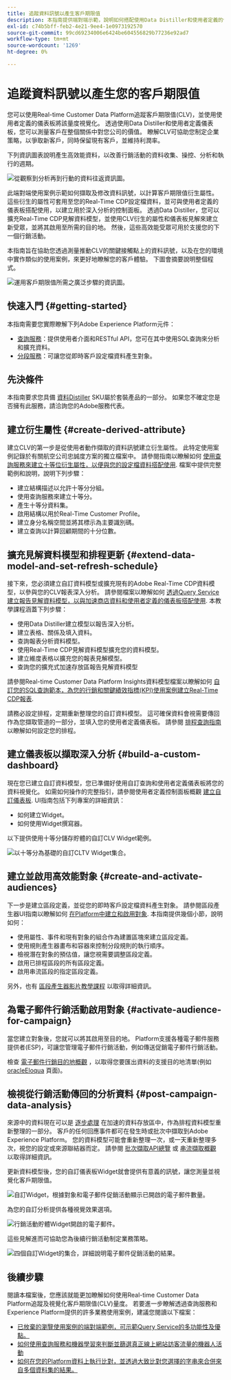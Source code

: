 ```yaml
---
title: 追蹤資料訊號以產生客戶期限值
description: 本指南提供端對端示範，說明如何搭配使用Data Distiller和使用者定義的儀表板與Real-time Customer Data Platform，以測量及視覺化客戶期限值。
exl-id: c74b5bff-feb2-4e21-9ee4-1e0973192570
source-git-commit: 99cd69234006e6424be604556829b77236e92ad7
workflow-type: tm+mt
source-wordcount: '1269'
ht-degree: 0%

---
```


# 追蹤資料訊號以產生您的客戶期限值

您可以使用Real-time Customer Data Platform追蹤客戶期限值(CLV)，並使用使用者定義的儀表板將該量度視覺化。 透過使用Data Distiller和使用者定義儀表板，您可以測量客戶在整個關係中對您公司的價值。 瞭解CLV可協助您制定企業策略，以爭取新客戶，同時保留現有客戶，並維持利潤率。

下列資訊圖表說明產生高效能資料，以改善行銷活動的資料收集、操控、分析和執行的週期。

![從觀察到分析再到行動的資料往返資訊圖。](../images/use-cases/infographic-use-case-cycle.png)

此端對端使用案例示範如何擷取及修改資料訊號，以計算客戶期限值衍生屬性。 這些衍生的屬性可套用至您的Real-Time CDP設定檔資料，並可與使用者定義的儀表板搭配使用，以建立用於深入分析的控制面板。 透過Data Distiller，您可以擴充Real-Time CDP見解資料模型，並使用CLV衍生的屬性和儀表板見解來建立新受眾，並將其啟用至所需的目的地。 然後，這些高效能受眾可用於支援您的下一個行銷活動。

本指南旨在協助您透過測量推動CLV的關鍵接觸點上的資料訊號，以及在您的環境中實作類似的使用案例，來更好地瞭解您的客戶體驗。 下圖會摘要說明整個程式。

![運用客戶期限值所需之廣泛步驟的資訊圖。](../images/use-cases/implementation-steps.png)

## 快速入門 {#getting-started}

本指南需要您實際瞭解下列Adobe Experience Platform元件：

* [查詢服務](../home.md)：提供使用者介面和RESTful API，您可在其中使用SQL查詢來分析和擴充資料。
* [分段服務](../../segmentation/home.md)：可讓您從即時客戶設定檔資料產生對象。

## 先決條件

本指南要求您具備 [資料Distiller](../data-distiller/overview.md) SKU屬於套裝產品的一部分。 如果您不確定您是否擁有此服務，請洽詢您的Adobe服務代表。

## 建立衍生屬性 {#create-derived-attribute}

建立CLV的第一步是從使用者動作擷取的資料訊號建立衍生屬性。 此特定使用案例記錄於有關航空公司忠誠度方案的獨立檔案中。 請參閱指南以瞭解如何 [使用查詢服務來建立十等位衍生屬性，以便與您的設定檔資料搭配使用](./deciles-use-case.md). 檔案中提供完整範例和說明，說明下列步驟：

* 建立結構描述以允許十等分分組。
* 使用查詢服務來建立十等分。
* 產生十等分資料集。
* 啟用結構以用於Real-Time Customer Profile。
* 建立身分名稱空間並將其標示為主要識別碼。
* 建立查詢以計算回顧期間的十分位數。

## 擴充見解資料模型和排程更新 {#extend-data-model-and-set-refresh-schedule}

接下來，您必須建立自訂資料模型或擴充現有的Adobe Real-Time CDP資料模型，以參與您的CLV報表深入分析。 請參閱檔案以瞭解如何 [透過Query Service建立報告見解資料模型，以與加速商店資料和使用者定義的儀表板搭配使用](../data-distiller/query-accelerated-store/reporting-insights-data-model.md#build-a-reporting-insights-data-model). 本教學課程涵蓋下列步驟：

* 使用Data Distiller建立模型以報告深入分析。
* 建立表格、關係及填入資料。
* 查詢報表分析資料模型。
* 使用Real-Time CDP見解資料模型擴充您的資料模型。
* 建立維度表格以擴充您的報表見解模型。
* 查詢您的擴充式加速存放區報告見解資料模型

請參閱Real-time Customer Data Platform Insights資料模型檔案以瞭解如何 [自訂您的SQL查詢範本，為您的行銷和關鍵績效指標(KPI)使用案例建立Real-Time CDP報表](../../dashboards/cdp-insights-data-model.md).

請務必設定排程，定期重新整理您的自訂資料模型。 這可確保資料會視需要傳回作為您擷取管道的一部分，並填入您的使用者定義儀表板。 請參閱 [排程查詢指南](../ui/query-schedules.md#create-schedule) 以瞭解如何設定您的排程。

## 建立儀表板以擷取深入分析 {#build-a-custom-dashboard}

現在您已建立自訂資料模型，您已準備好使用自訂查詢和使用者定義儀表板將您的資料視覺化。 如需如何操作的完整指引，請參閱使用者定義控制面板概觀 [建立自訂儀表板](../../dashboards/user-defined-dashboards.md). UI指南包括下列專案的詳細資訊：

* 如何建立Widget。
* 如何使用Widget撰寫器。

以下提供使用十等分儲存貯體的自訂CLV Widget範例。

![以十等分為基礎的自訂CLTV Widget集合。](../images/use-cases/deciles-user-defined-dashboard.png)

## 建立並啟用高效能對象 {#create-and-activate-audiences}

下一步是建立區段定義，並從您的即時客戶設定檔資料產生對象。 請參閱區段產生器UI指南以瞭解如何 [在Platform中建立和啟用對象](../../segmentation/ui/segment-builder.md). 本指南提供幾個小節，說明如何：

* 使用屬性、事件和現有對象的組合作為建置區塊來建立區段定義。
* 使用規則產生器畫布和容器來控制分段規則的執行順序。
* 檢視潛在對象的預估值，讓您視需要調整區段定義。
* 啟用已排程區段的所有區段定義。
* 啟用串流區段的指定區段定義。

另外，也有 [區段產生器影片教學課程](https://experienceleague.adobe.com/docs/platform-learn/tutorials/audiences/create-segments.html) 以取得詳細資訊。

## 為電子郵件行銷活動啟用對象 {#activate-audience-for-campaign}

當您建立對象後，您就可以將其啟用至目的地。 Platform支援各種電子郵件服務提供者(ESP)，可讓您管理電子郵件行銷活動，例如傳送促銷電子郵件行銷活動。

檢查 [電子郵件行銷目的地概觀](../../destinations/catalog/email-marketing/overview.md#connect-destination) ，以取得您要匯出資料的支援目的地清單(例如 [oracleEloqua](../../destinations/catalog/email-marketing/oracle-eloqua-api.md) 頁面)。

## 檢視從行銷活動傳回的分析資料 {#post-campaign-data-analysis}

來源中的資料現在可以是 [逐步處理](../key-concepts/incremental-load.md) 在加速的資料存放區中，作為排程資料模型重新整理的一部分。 客戶的任何回應事件都可在發生時或批次中擷取到Adobe Experience Platform。 您的資料模型可能會重新整理一次，或一天重新整理多次，視您的設定或來源聯結器而定。 請參閱 [批次擷取API總覽](../../ingestion/batch-ingestion/api-overview.md) 或 [串流擷取概觀](../../ingestion/streaming-ingestion/overview.md) 以取得詳細資訊。

更新資料模型後，您的自訂儀表板Widget就會提供有意義的訊號，讓您測量並視覺化客戶期限值。

![自訂Widget，根據對象和電子郵件促銷活動顯示已開啟的電子郵件數量。](../images/use-cases/post-activation-and-email-response-kpis.png)

為您的自訂分析提供各種視覺效果選項。

![行銷活動貯體Widget開啟的電子郵件。](../images/use-cases/email-opened-by-campaign-buckets.png)

這些見解進而可協助您為後續行銷活動制定業務策略。

![四個自訂Widget的集合，詳細說明電子郵件促銷活動的結果。](../images/use-cases/example-widgets.png)

## 後續步驟

閱讀本檔案後，您應該就能更加瞭解如何使用Real-time Customer Data Platform追蹤及視覺化客戶期限值(CLV)量度。 若要進一步瞭解透過查詢服務和Experience Platform提供的許多業務使用案例，建議您閱讀以下檔案：

* [已放棄的瀏覽使用案例的端對端範例，可示範Query Service的多功能性及優點。](./abandoned-browse.md)
* [如何使用查詢服務和機器學習來判斷並篩選真正線上網站訪客流量的機器人活動](./bot-filtering.md)
* [如何在您的Platform資料上執行比對，並透過大致比對您選擇的字串來合併來自多個資料集的結果。](./fuzzy-match.md)

<!-- "Data signals are actions taken by consumers while online that offer clues about intent that can be acted upon. This includes anything from visiting a website to filling out a change of address or clicking an ad."  -->

<!-- "Customer touchpoints are your brand's points of customer contact, from start to finish." -->
